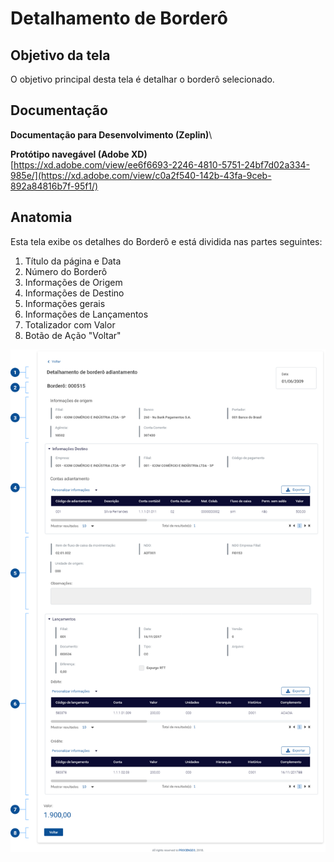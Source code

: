 # Detalhamento de Borderô

## Objetivo da tela

O objetivo principal desta tela é detalhar o borderô selecionado.

## Documentação

**Documentação para Desenvolvimento (Zeplin)**\


**Protótipo navegável (Adobe XD)**\
[https://xd.adobe.com/view/ee6f6693-2246-4810-5751-24bf7d02a334-985e/](https://xd.adobe.com/view/c0a2f540-142b-43fa-9ceb-892a84816b7f-95f1/)

## Anatomia

Esta tela exibe os detalhes do Borderô e está dividida nas partes seguintes:

1. Título da página e Data
2. Número do Borderô
3. Informações de Origem
4. Informações de Destino
5. Informações gerais
6. Informações de Lançamentos
7. Totalizador com Valor
8. Botão de Ação "Voltar"

![](<../../../.gitbook/assets/image (744).png>)
